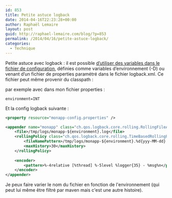 ```yaml
---
id: 853
title: Petite astuce logback
date: 2014-04-16T22:23:28+00:00
author: Raphaël Lemaire
layout: post
guid: http://raphael-lemaire.com/blog/?p=853
permalink: /2014/04/16/petite-astuce-logback/
categories:
  - Technique
---
```

Petite astuce avec logback : il est possible [d’utiliser des variables dans le fichier de configuration](http://logback.qos.ch/manual/configuration.html#variableSubstitution),
 définies comme variables d’environnement (-D) ou venant d’un fichier de properties paramétré dans le fichier logback.xml. 
 Ce fichier peut même provenir du classpath :

par exemple avec dans mon fichier properties :

```
environment=INT
```

Et la config logback suivante :

```xml
<property resource="monapp-config.properties" />

<appender name="monapp" class="ch.qos.logback.core.rolling.RollingFileAppender">
    <file>/tmp/logs/monapp-${environment}.log</file>
    <rollingPolicy class="ch.qos.logback.core.rolling.TimeBasedRollingPolicy">
        <fileNamePattern>/tmp/logs/monapp-${environment}.%d{yyy-MM-dd}.log</fileNamePattern>
        <maxHistory>30</maxHistory>
    </rollingPolicy>
    
    <encoder>
        <pattern>%-4relative [%thread] %-5level %logger{35} - %msg%n</pattern>
    </encoder>
</appender>
```


Je peux faire varier le nom du fichier en fonction de l'environnement (qui peut lui même être filtré par maven mais c'est une autre histoire).
